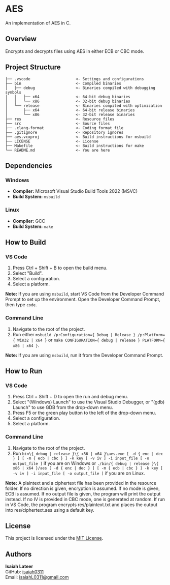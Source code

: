 # AES
An implementation of AES in C.

## Overview
Encrypts and decrypts files using AES in either ECB or CBC mode.

## Project Structure
```text
├── .vscode                    <- Settings and configurations
├── bin                        <- Compiled binaries
│   ├── debug                  <- Binaries compiled with debugging symbols
│   │   ├── x64                <- 64-bit debug binaries
│   │   └── x86                <- 32-bit debug binaries
│   └── release                <- Binaries compiled with optimization
│       ├── x64                <- 64-bit release binaries
│       └── x86                <- 32-bit release binaries
├── res                        <- Resource files
├── src                        <- Source files
├── .clang-format              <- Coding format file
├── .gitignore                 <- Repository ignores
├── aes.vcxproj                <- Build instructions for msbuild
├── LICENSE                    <- License
├── Makefile                   <- Build instructions for make
└── README.md                  <- You are here
```

## Dependencies
### Windows
- **Compiler:** Microsoft Visual Studio Build Tools 2022 (MSVC)
- **Build System:** `msbuild`
### Linux
- **Compiler:** GCC
- **Build System:** `make`

## How to Build
### VS Code
1. Press Ctrl + Shift + B to open the build menu.
2. Select "Build".
3. Select a configuration.
4. Select a platform.


**Note:** If you are using `msbuild`, start VS Code from the Developer Command
Prompt to set up the environment. Open the Developer Command Prompt, then type
`code`.
### Command Line
1. Navigate to the root of the project.
2. Run either
`msbuild /p:Configuration={ Debug | Release } /p:Platform={ Win32 | x64 }` or
`make CONFIGURATION={ debug | release } PLATFORM={ x86 | x64 }`.


**Note:** If you are using `msbuild`, run it from the Developer Command Prompt.

## How to Run
### VS Code
1. Press Ctrl + Shift + D to open the run and debug menu.
2. Select "(Windows) Launch" to use the Visual Studio Debugger, or "(gdb)
Launch" to use GDB from the drop-down menu.
3. Press F5 or the green play button to the left of the drop-down menu.
4. Select a configuration.
5. Select a platform.
### Command Line
1. Navigate to the root of the project.
2. Run `bin\{ debug | release }\{ x86 | x64 }\aes.exe [ -d { enc | dec } ]
[ -m { ecb | cbc } ] -k key [ -v iv ] -i input_file [ -o output_file ]` if you
are on Windows or `./bin/{ debug | release }\{ x86 | x64 }/aes
[ -d { enc | dec } ] [ -m { ecb | cbc } ] -k key [ -v iv ] -i input_file
[ -o output_file ]` if you are on Linux.


**Note:** A plaintext and a ciphertext file has been provided in the resource
folder. If no direction is given, encryption is assumed. If no mode is given,
ECB is assumed. If no output file is given, the program will print the output
instead. If no IV is provided in CBC mode, one is generated at random. If run in
VS Code, the program encrypts res/plaintext.txt and places the output into
res/ciphertext.aes using a default key.

## License
This project is licensed under the [MIT License](LICENSE).

## Authors
**Isaiah Lateer**\
GitHub: [isaiah0311](https://github.com/isaiah0311)  
Email: isaiahL0311@gmail.com
